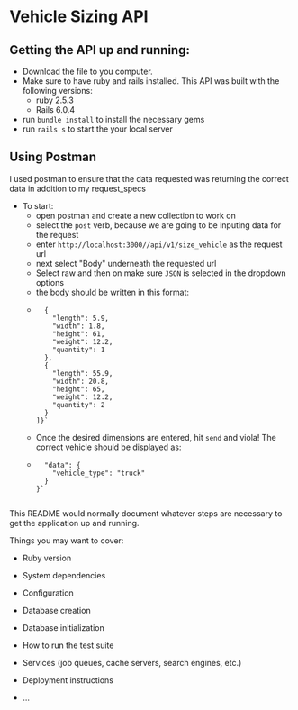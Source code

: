 # Vehicle Sizing API

## Getting the API up and running:

- Download the file to you computer.
- Make sure to have ruby and rails installed. This API was built with the following versions:
  - ruby 2.5.3
  - Rails 6.0.4
- run `bundle install` to install the necessary gems
- run `rails s` to start the your local server

## Using Postman

I used postman to ensure that the data requested was returning the correct data in addition to my request_specs
- To start:
  - open postman and create a new collection to work on
  - select the `post` verb, because we are going to be inputing data for the request
  - enter `http://localhost:3000//api/v1/size_vehicle` as the request url
  - next select "Body" underneath the requested url
  - Select raw and then on make sure `JSON` is selected in the dropdown options
  - the body should be written in this format:
  - 
      ```{"items": [
        {
          "length": 5.9,
          "width": 1.8,
          "height": 61,
          "weight": 12.2,
          "quantity": 1
        },
        {
          "length": 55.9,
          "width": 20.8,
          "height": 65,
          "weight": 12.2,
          "quantity": 2
        }
      ]}`
      
  - Once the desired dimensions are entered, hit `send` and viola! The correct vehicle should be displayed as:
  - 
      ```{
        "data": {
          "vehicle_type": "truck"
        }
      }`


This README would normally document whatever steps are necessary to get the
application up and running.

Things you may want to cover:

* Ruby version

* System dependencies

* Configuration

* Database creation

* Database initialization

* How to run the test suite

* Services (job queues, cache servers, search engines, etc.)

* Deployment instructions

* ...
